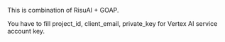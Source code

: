 This is combination of RisuAI + GOAP.

You have to fill project_id, client_email, private_key for Vertex AI service account key.
